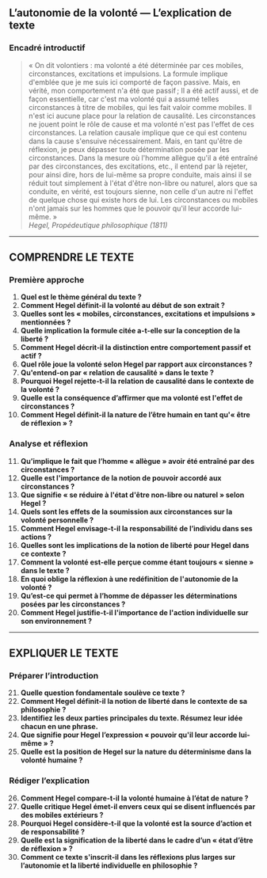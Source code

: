## L’autonomie de la volonté — L’explication de texte

### Encadré introductif
> « On dit volontiers : ma volonté a été déterminée par ces mobiles, circonstances, excitations et impulsions. La formule implique d'emblée que je me suis ici comporté de façon passive. Mais, en vérité, mon comportement n'a été que passif ; Il a été actif aussi, et de façon essentielle, car c'est ma volonté qui a assumé telles circonstances à titre de mobiles, qui les fait valoir comme mobiles. Il n'est ici aucune place pour la relation de causalité. Les circonstances ne jouent point le rôle de cause et ma volonté n'est pas l'effet de ces circonstances. La relation causale implique que ce qui est contenu dans la cause s'ensuive nécessairement. Mais, en tant qu'être de réflexion, je peux dépasser toute détermination posée par les circonstances. Dans la mesure où l'homme allègue qu'il a été entraîné par des circonstances, des excitations, etc., il entend par là rejeter, pour ainsi dire, hors de lui-même sa propre conduite, mais ainsi il se réduit tout simplement à l'état d'être non-libre ou naturel, alors que sa conduite, en vérité, est toujours sienne, non celle d'un autre ni l'effet de quelque chose qui existe hors de lui. Les circonstances ou mobiles n'ont jamais sur les hommes que le pouvoir qu'il leur accorde lui-même. »  
> *Hegel, Propédeutique philosophique (1811)*  

---

## COMPRENDRE LE TEXTE

### Première approche

1. **Quel est le thème général du texte ?**  
2. **Comment Hegel définit-il la volonté au début de son extrait ?**  
3. **Quelles sont les « mobiles, circonstances, excitations et impulsions » mentionnées ?**  
4. **Quelle implication la formule citée a-t-elle sur la conception de la liberté ?**  
5. **Comment Hegel décrit-il la distinction entre comportement passif et actif ?**  
6. **Quel rôle joue la volonté selon Hegel par rapport aux circonstances ?**  
7. **Qu'entend-on par « relation de causalité » dans le texte ?**  
8. **Pourquoi Hegel rejette-t-il la relation de causalité dans le contexte de la volonté ?**  
9. **Quelle est la conséquence d’affirmer que ma volonté est l'effet de circonstances ?**  
10. **Comment Hegel définit-il la nature de l’être humain en tant qu'« être de réflexion » ?**  

### Analyse et réflexion

11. **Qu’implique le fait que l’homme « allègue » avoir été entraîné par des circonstances ?**  
12. **Quelle est l'importance de la notion de pouvoir accordé aux circonstances ?**  
13. **Que signifie « se réduire à l'état d'être non-libre ou naturel » selon Hegel ?**  
14. **Quels sont les effets de la soumission aux circonstances sur la volonté personnelle ?**  
15. **Comment Hegel envisage-t-il la responsabilité de l’individu dans ses actions ?**  
16. **Quelles sont les implications de la notion de liberté pour Hegel dans ce contexte ?**  
17. **Comment la volonté est-elle perçue comme étant toujours « sienne » dans le texte ?**  
18. **En quoi oblige la réflexion à une redéfinition de l'autonomie de la volonté ?**  
19. **Qu’est-ce qui permet à l’homme de dépasser les déterminations posées par les circonstances ?**  
20. **Comment Hegel justifie-t-il l'importance de l'action individuelle sur son environnement ?**  

---

## EXPLIQUER LE TEXTE

### Préparer l’introduction

21. **Quelle question fondamentale soulève ce texte ?**  
22. **Comment Hegel définit-il la notion de liberté dans le contexte de sa philosophie ?**  
23. **Identifiez les deux parties principales du texte. Résumez leur idée chacun en une phrase.**  
24. **Que signifie pour Hegel l’expression « pouvoir qu'il leur accorde lui-même » ?**  
25. **Quelle est la position de Hegel sur la nature du déterminisme dans la volonté humaine ?**  

### Rédiger l’explication

26. **Comment Hegel compare-t-il la volonté humaine à l’état de nature ?**  
27. **Quelle critique Hegel émet-il envers ceux qui se disent influencés par des mobiles extérieurs ?**  
28. **Pourquoi Hegel considère-t-il que la volonté est la source d’action et de responsabilité ?**  
29. **Quelle est la signification de la liberté dans le cadre d’un « état d’être de réflexion » ?**  
30. **Comment ce texte s'inscrit-il dans les réflexions plus larges sur l’autonomie et la liberté individuelle en philosophie ?**  